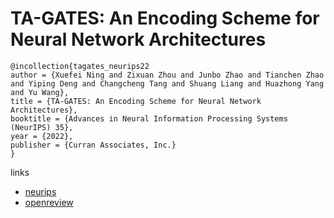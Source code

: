 # TA-GATES: An Encoding Scheme for Neural Network Architectures

```
@incollection{tagates_neurips22
author = {Xuefei Ning and Zixuan Zhou and Junbo Zhao and Tianchen Zhao and Yiping Deng and Changcheng Tang and Shuang Liang and Huazhong Yang and Yu Wang},
title = {TA-GATES: An Encoding Scheme for Neural Network Architectures},
booktitle = {Advances in Neural Information Processing Systems (NeurIPS) 35},
year = {2022},
publisher = {Curran Associates, Inc.}
}
```

links
- [neurips](https://nips.cc/Conferences/2022/Schedule?showEvent=54350)
- [openreview](https://openreview.net/forum?id=74fJwNrBlPI)
